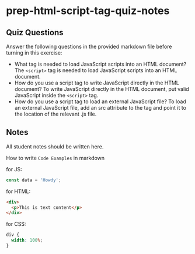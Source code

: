 # prep-html-script-tag-quiz-notes

## Quiz Questions

Answer the following questions in the provided markdown file before turning in this exercise:

- What tag is needed to load JavaScript scripts into an HTML document?
  The `<script>` tag is needed to load JavaScript scripts into an HTML document.
- How do you use a script tag to write JavaScript directly in the HTML document?
  To write JavaScript directly in the HTML document, put valid JavaScript inside the `<script>` tag.
- How do you use a script tag to load an external JavaScript file?
  To load an external JavaScript file, add an src attribute to the tag and point it to the location of the relevant .js file.

## Notes

All student notes should be written here.

How to write `Code Examples` in markdown

for JS:

```javascript
const data = 'Howdy';
```

for HTML:

```html
<div>
  <p>This is text content</p>
</div>
```

for CSS:

```css
div {
  width: 100%;
}
```
